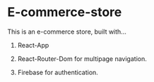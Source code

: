 # E-commerce-store

This is an e-commerce store, built with...

1. React-App

<!-- 2. Material ui

        Material UI is used to create the navbar.  -->

2. React-Router-Dom for multipage navigation.

3. Firebase for authentication.